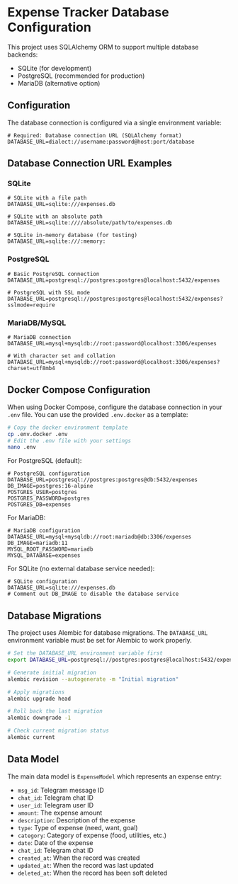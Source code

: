 # Expense Tracker Database Configuration

This project uses SQLAlchemy ORM to support multiple database backends:

- SQLite (for development)
- PostgreSQL (recommended for production)
- MariaDB (alternative option)

## Configuration

The database connection is configured via a single environment variable:

```
# Required: Database connection URL (SQLAlchemy format)
DATABASE_URL=dialect://username:password@host:port/database
```

## Database Connection URL Examples

### SQLite

```
# SQLite with a file path
DATABASE_URL=sqlite:///expenses.db

# SQLite with an absolute path
DATABASE_URL=sqlite:////absolute/path/to/expenses.db

# SQLite in-memory database (for testing)
DATABASE_URL=sqlite:///:memory:
```

### PostgreSQL

```
# Basic PostgreSQL connection
DATABASE_URL=postgresql://postgres:postgres@localhost:5432/expenses

# PostgreSQL with SSL mode
DATABASE_URL=postgresql://postgres:postgres@localhost:5432/expenses?sslmode=require
```

### MariaDB/MySQL

```
# MariaDB connection
DATABASE_URL=mysql+mysqldb://root:password@localhost:3306/expenses

# With character set and collation
DATABASE_URL=mysql+mysqldb://root:password@localhost:3306/expenses?charset=utf8mb4
```

## Docker Compose Configuration

When using Docker Compose, configure the database connection in your `.env` file. You can use the provided `.env.docker` as a template:

```bash
# Copy the docker environment template
cp .env.docker .env
# Edit the .env file with your settings
nano .env
```

For PostgreSQL (default):
```
# PostgreSQL configuration
DATABASE_URL=postgresql://postgres:postgres@db:5432/expenses
DB_IMAGE=postgres:16-alpine
POSTGRES_USER=postgres
POSTGRES_PASSWORD=postgres
POSTGRES_DB=expenses
```

For MariaDB:
```
# MariaDB configuration
DATABASE_URL=mysql+mysqldb://root:mariadb@db:3306/expenses
DB_IMAGE=mariadb:11
MYSQL_ROOT_PASSWORD=mariadb
MYSQL_DATABASE=expenses
```

For SQLite (no external database service needed):
```
# SQLite configuration
DATABASE_URL=sqlite:///expenses.db
# Comment out DB_IMAGE to disable the database service
```

## Database Migrations

The project uses Alembic for database migrations. The `DATABASE_URL` environment variable must be set for Alembic to work properly.

```bash
# Set the DATABASE_URL environment variable first
export DATABASE_URL=postgresql://postgres:postgres@localhost:5432/expenses

# Generate initial migration
alembic revision --autogenerate -m "Initial migration"

# Apply migrations
alembic upgrade head

# Roll back the last migration
alembic downgrade -1

# Check current migration status
alembic current
```

## Data Model

The main data model is `ExpenseModel` which represents an expense entry:
- `msg_id`: Telegram message ID
- `chat_id`: Telegram chat ID
- `user_id`: Telegram user ID
- `amount`: The expense amount
- `description`: Description of the expense
- `type`: Type of expense (need, want, goal)
- `category`: Category of expense (food, utilities, etc.)
- `date`: Date of the expense
- `chat_id`: Telegram chat ID
- `created_at`: When the record was created
- `updated_at`: When the record was last updated
- `deleted_at`: When the record has been soft deleted
